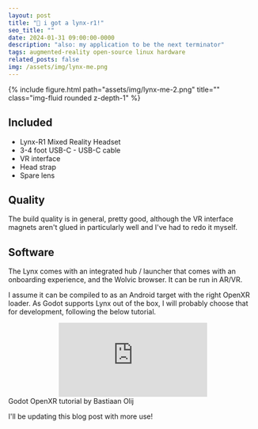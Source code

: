 ```yaml
---
layout: post
title: "🥽 i got a lynx-r1!"
seo_title: ""
date: 2024-01-31 09:00:00-0000
description: "also: my application to be the next terminator"
tags: augmented-reality open-source linux hardware
related_posts: false
img: /assets/img/lynx-me.png
---
```


<div class="row">
    <div class="col-sm mt-2 mt-md-0">
        {% include figure.html path="assets/img/lynx-me-2.png" title="" class="img-fluid rounded z-depth-1" %}
    </div>

</div> 

## Included
- Lynx-R1 Mixed Reality Headset
- 3-4 foot USB-C - USB-C cable
- VR interface
- Head strap
- Spare lens

## Quality
The build quality is in general, pretty good, although the VR interface magnets aren't glued in particularly well and I've had to redo it myself.

## Software
The Lynx comes with an integrated hub / launcher that comes with an onboarding experience, and the Wolvic browser. It can be run in AR/VR.

I assume it can be compiled to as an Android target with the right OpenXR loader. As Godot supports Lynx out of the box, I will probably choose that for development, following the below tutorial.

<div class="row">
    <div class="col-sm mt-1 mt-md-0" align="center">
        <div class ="embed-responsive embed-responsive-16by9">
            <iframe src="https://www.youtube.com/embed/shbHGhkh4NM?si=rSTMH02w-2KjM_Le" frameborder="0" webkitallowfullscreen mozallowfullscreen allowfullscreen></iframe>
        </div>
    </div>
</div>
<div class="caption">   
    Godot OpenXR tutorial by Bastiaan Olij        
</div>

I'll be updating this blog post with more use!